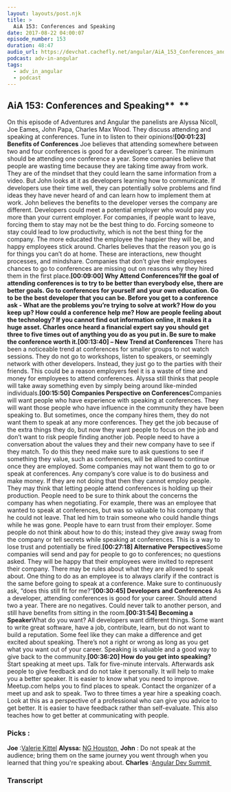 ```yaml
---
layout: layouts/post.njk
title: >
  AiA 153: Conferences and Speaking
date: 2017-08-22 04:00:07
episode_number: 153
duration: 48:47
audio_url: https://devchat.cachefly.net/angular/AiA_153_Conferences_and_Speaking.mp3
podcast: adv-in-angular
tags:
  - adv_in_angular
  - podcast
---
```


## **AiA 153: Conferences and Speaking\*\*** &nbsp;\*\*

On this episode of Adventures and Angular the panelists are Alyssa Nicoll, Joe Eames, John Papa, Charles Max Wood. They discuss attending and speaking at conferences. Tune in to listen to their opinions!**[00:01:23] Benefits of Conferences** Joe believes that attending somewhere between two and four conferences is good for a developer’s career. The minimum should be attending one conference a year. Some companies believe that people are wasting time because they are taking time away from work. They are of the mindset that they could learn the same information from a video. But John looks at it as developers learning how to communicate. If developers use their time well, they can potentially solve problems and find ideas they have never heard of and can learn how to implement them at work. John believes the benefits to the developer verses the company are different. Developers could meet a potential employer who would pay you more than your current employer. For companies, if people want to leave, forcing them to stay may not be the best thing to do. Forcing someone to stay could lead to low productivity, which is not the best thing for the company. The more educated the employee the happier they will be, and happy employees stick around. Charles believes that the reason you go is for things you can’t do at home. These are interactions, new thought processes, and mindshare. Companies that don’t give their employees chances to go to conferences are missing out on reasons why they hired them in the first place.**[00:09:00] Why Attend Conferences?**If the goal of attending conferences is to try to be better than everybody else, there are better goals. Go to conferences for yourself and your own education. Go to be the best developer that you can be. Before you get to a conference ask - What are the problems you’re trying to solve at work? How do you keep up? How could a conference help me? How are people feeling about the technology? If you cannot find out information online, it makes it a huge asset. Charles once heard a financial expert say you should get three to five times out of anything you do as you put in. Be sure to make the conference worth it.**[00:13:40] – New Trend at Conferences** There has been a noticeable trend at conferences for smaller groups to not watch sessions. They do not go to workshops, listen to speakers, or seemingly network with other developers. Instead, they just go to the parties with their friends. This could be a reason employers feel it is a waste of time and money for employees to attend conferences. Alyssa still thinks that people will take away something even by simply being around like-minded individuals.**[00:15:50] Companies Perspective on Conferences**Companies will want people who have experience with speaking at conferences. They will want those people who have influence in the community they have been speaking to. But sometimes, once the company hires them, they do not want them to speak at any more conferences. They get the job because of the extra things they do, but now they want people to focus on the job and don’t want to risk people finding another job. People need to have a conversation about the values they and their new company have to see if they match. To do this they need make sure to ask questions to see if something they value, such as conferences, will be allowed to continue once they are employed. Some companies may not want them to go to or speak at conferences. Any company’s core value is to do business and make money. If they are not doing that then they cannot employ people. They may think that letting people attend conferences is holding up their production. People need to be sure to think about the concerns the company has when negotiating. For example, there was an employee that wanted to speak at conferences, but was so valuable to his company that he could not leave. That led him to train someone who could handle things while he was gone. People have to earn trust from their employer. Some people do not think about how to do this; instead they give away swag from the company or tell secrets while speaking at conferences. This is a way to lose trust and potentially be fired.**[00:27:18] Alternative Perspectives**Some companies will send and pay for people to go to conferences; no questions asked. They will be happy that their employees were invited to represent their company. There may be rules about what they are allowed to speak about. One thing to do as an employee is to always clarify if the contract is the same before going to speak at a conference. Make sure to continuously ask, “does this still fit for me?”**[00:30:45] Developers and Conferences** As a developer, attending conferences is good for your career. Should attend two a year. There are no negatives. Could never talk to another person, and still have benefits from sitting in the room.**[00:31:54] Becoming a Speaker**What do you want? All developers want different things. Some want to write great software, have a job, contribute, learn, but do not want to build a reputation. Some feel like they can make a difference and get excited about speaking. There’s not a right or wrong as long as you get what you want out of your career. Speaking is valuable and a good way to give back to the community.**[00:36:20] How do you get into speaking?** Start speaking at meet ups. Talk for five-minute intervals. Afterwards ask people to give feedback and do not take it personally. It will help to make you a better speaker. It is easier to know what you need to improve. Meetup.com helps you to find places to speak. Contact the organizer of a meet up and ask to speak. Two to three times a year hire a speaking coach. Look at this as a perspective of a professional who can give you advice to get better. It is easier to have feedback rather than self-evaluate. This also teaches how to get better at communicating with people.

### **Picks** :

**Joe** :[Valerie Kittel](http://valeriekittel.com/) **Alyssa:** [NG Houston&nbsp;](https://www.meetup.com/ngHouston/) **John** : Do not speak at the audience; bring them on the same journey you went through when you learned that thing you're speaking about. **Charles** :[Angular Dev Summit&nbsp;](https://angulardevsummit.com/)

### Transcript
